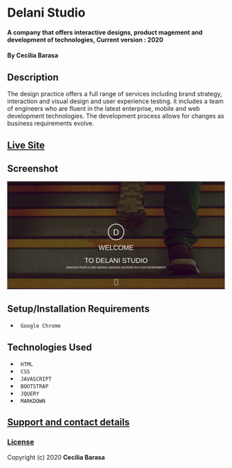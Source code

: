 # Delani Studio
#### A company that offers interactive designs, product magement and development of technologies, Current version : 2020
#### By **Cecilia Barasa**
## Description
The design practice offers a full range of services including brand strategy, interaction and visual design and user experience testing. it includes a team of  engineers who are fluent in the latest enterprise, mobile and web development technologies. The development process allows for changes as business requirements evolve.
## [Live Site](https://cecibarasa.github.io/Delani-studio/)
## Screenshot
![](shot.png)
## Setup/Installation Requirements
* ` Google Chrome`
## Technologies Used
* ` HTML`
* ` CSS`
* ` JAVASCRIPT`
* ` BOOTSTRAP`
* ` JQUERY`
* ` MARKDOWN`
## [Support and contact details](https://www.linkedin.com/in/cecilia-barasa-4a8311195/)
### [License](https://github.com/cecibarasa/Delani-studio/blob/master/license.md)
Copyright (c) 2020 **Cecilia Barasa**
